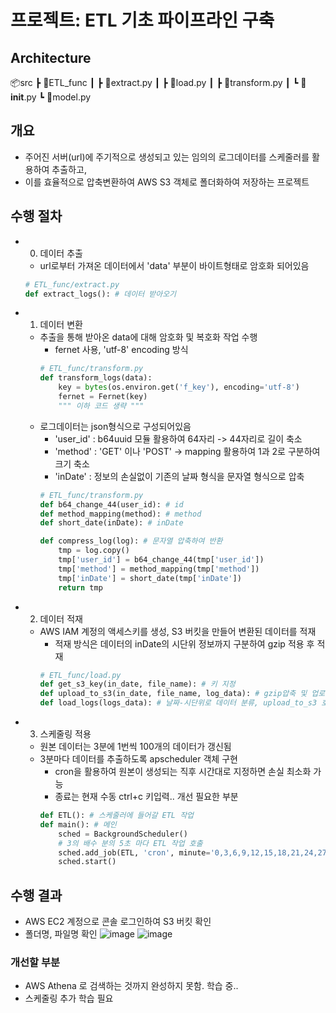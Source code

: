 
# 프로젝트: ETL 기초 파이프라인 구축
## Architecture
📦src
 ┣ 📂ETL_func
 ┃ ┣ 📜extract.py
 ┃ ┣ 📜load.py
 ┃ ┣ 📜transform.py
 ┃ ┗ 📜__init__.py
 ┗ 📜model.py

## 개요
- 주어진 서버(url)에 주기적으로 생성되고 있는 임의의 로그데이터를 스케줄러를 활용하여 추출하고,
- 이를 효율적으로 압축변환하여 AWS S3 객체로 폴더화하여 저장하는 프로젝트

## 수행 절차
- 0. 데이터 추출
    - url로부터 가져온 데이터에서 'data' 부분이 바이트형태로 암호화 되어있음
    ```python
    # ETL_func/extract.py
    def extract_logs(): # 데이터 받아오기
    ```
- 1. 데이터 변환
    - 추출을 통해 받아온 data에 대해 암호화 및 복호화 작업 수행
        - fernet 사용, 'utf-8' encoding 방식
        ```python
        # ETL_func/transform.py
        def transform_logs(data):
            key = bytes(os.environ.get('f_key'), encoding='utf-8')
            fernet = Fernet(key)
            """ 이하 코드 생략 """
        ```
    - 로그데이터는 json형식으로 구성되어있음
        - 'user_id' : b64uuid 모듈 활용하여 64자리 -> 44자리로 길이 축소
        - 'method' : 'GET' 이나 'POST' -> mapping 활용하여 1과 2로 구분하여 크기 축소
        - 'inDate' : 정보의 손실없이 기존의 날짜 형식을 문자열 형식으로 압축
        ```python
        # ETL_func/transform.py
        def b64_change_44(user_id): # id
        def method_mapping(method): # method
        def short_date(inDate): # inDate
        
        def compress_log(log): # 문자열 압축하여 반환
            tmp = log.copy()
            tmp['user_id'] = b64_change_44(tmp['user_id'])
            tmp['method'] = method_mapping(tmp['method'])
            tmp['inDate'] = short_date(tmp['inDate'])
            return tmp
        ```
    
- 2. 데이터 적재
    - AWS IAM 계정의 액세스키를 생성, S3 버킷을 만들어 변환된 데이터를 적재
        - 적재 방식은 데이터의 inDate의 시단위 정보까지 구분하여 gzip 적용 후 적재
        ```python
        # ETL_func/load.py
        def get_s3_key(in_date, file_name): # 키 지정
        def upload_to_s3(in_date, file_name, log_data): # gzip압축 및 업로드, get_s3_key 호출
        def load_logs(logs_data): # 날짜-시단위로 데이터 분류, upload_to_s3 호출
        ```
- 3. 스케줄링 적용
    - 원본 데이터는 3분에 1번씩 100개의 데이터가 갱신됨
    - 3분마다 데이터를 추출하도록 apscheduler 객체 구현
        - cron을 활용하여 원본이 생성되는 직후 시간대로 지정하면 손실 최소화 가능
        - 종료는 현재 수동 ctrl+c 키입력.. 개선 필요한 부분
        ```python
        def ETL(): # 스케줄러에 들어갈 ETL 작업
        def main(): # 메인
            sched = BackgroundScheduler()
            # 3의 배수 분의 5초 마다 ETL 작업 호출
            sched.add_job(ETL, 'cron', minute='0,3,6,9,12,15,18,21,24,27,30,33,36,39,42,45,48,51,54,57', second='5', id='test_cron')
            sched.start()
        ```

## 수행 결과
- AWS EC2 계정으로 콘솔 로그인하여 S3 버킷 확인
- 폴더명, 파일명 확인
   ![image](https://user-images.githubusercontent.com/59263935/226332246-986177d4-7e0a-4ffa-9862-cabc29710d79.png)
   ![image](https://user-images.githubusercontent.com/59263935/226332349-e6ef2ca6-915a-4ad8-8e3a-fed2ca7272d8.png)



### 개선할 부분
- AWS Athena 로 검색하는 것까지 완성하지 못함. 학습 중..
- 스케줄링 추가 학습 필요
